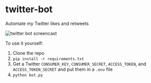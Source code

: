 # twitter-bot
Automate my Twitter likes and retweets

![twitter bot screencast](http://bennettgarner.com/images/screen-twitterbot.png)

To use it yourself:
1. Clone the repo
2. `pip install -r requirements.txt`
3. Get a Twitter `CONSUMER_KEY`, `CONSUMER_SECRET`, `ACCESS_TOKEN`, and
   `ACCESS_TOKEN_SECRET` and put them in a `.env` file
4. `python bot.py`
